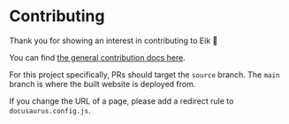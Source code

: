 # Contributing

Thank you for showing an interest in contributing to Eik 🧡

You can find [the general contribution docs here](https://github.com/eik-lib/.github/blob/main/CONTRIBUTING.md).

For this project specifically, PRs should target the `source` branch. The `main` branch is where the built website is deployed from.

If you change the URL of a page, please add a redirect rule to `docusaurus.config.js`.

